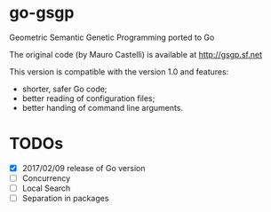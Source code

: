 # go-gsgp
Geometric Semantic Genetic Programming ported to Go

The original code (by Mauro Castelli) is available at http://gsgp.sf.net

This version is compatible with the version 1.0 and features:

 - shorter, safer Go code;
 - better reading of configuration files;
 - better handing of command line arguments.

# TODOs
 - [X] 2017/02/09 release of Go version
 - [ ] Concurrency
 - [ ] Local Search
 - [ ] Separation in packages
